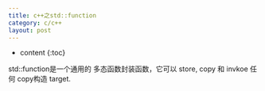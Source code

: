 ```yaml
---
title: c++之std::function
category: c/c++
layout: post
---
```

* content
{:toc}

std::function是一个通用的 多态函数封装函数，它可以 store, copy 和 invkoe 任何 copy构造 target.
